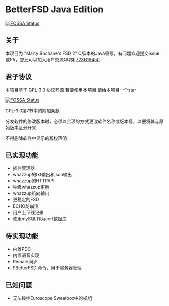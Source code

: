 # BetterFSD Java Edition
[![FOSSA Status](https://app.fossa.com/api/projects/git%2Bgithub.com%2FLinkTechTips%2FBetterFSD-Java.svg?type=shield)](https://app.fossa.com/projects/git%2Bgithub.com%2FLinkTechTips%2FBetterFSD-Java?ref=badge_shield)

## 关于
本项目为 "Marty Bochane's FSD 2" C版本的Java重写，有问题欢迎提交issue或PR，您还可以加入用户交流QQ群 [723619450](https://jq.qq.com/?_wv=1027&k=Gugroyas)
## 君子协议
本项目基于 GPL-3.0 协议开源 若要使用本项目 请给本项目一个star

[![FOSSA Status](https://app.fossa.com/api/projects/git%2Bgithub.com%2FLinkTechTips%2FBetterFSD-Java.svg?type=large)](https://app.fossa.com/projects/git%2Bgithub.com%2FLinkTechTips%2FBetterFSD-Java?ref=badge_large)

GPL-3.0第7节中的附加条款

分发软件的修改版本时，必须以合理的方式更改软件名称或版本号，以便将其与原始版本区分开来

不得删除软件中显示的版权声明
## 已实现功能
* 插件管理器
* whazzup的txt输出和json输出
* whazzup的HTTPAPI
* 秒级whazzup更新
* whazzup航向输出
* 更稳定的FSD
* ECHO防崩溃
* 用户上下线记录
* 使用mySQL作为cert数据库
## 待实现功能
* 内置PDC
* 内置语音实现
* Remark同步
* !!BetterFSD 命令，用于服务器管理
## 已知问题
* 无法操控Euroscope Sweatbox中的机组